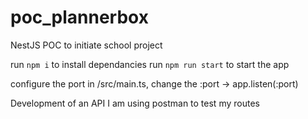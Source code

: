 # poc_plannerbox
NestJS POC to initiate school project

run `npm i` to install dependancies
run `npm run start` to start the app

configure the port in /src/main.ts, change the :port -> app.listen(:port)

Development of an API 
I am using postman to test my routes